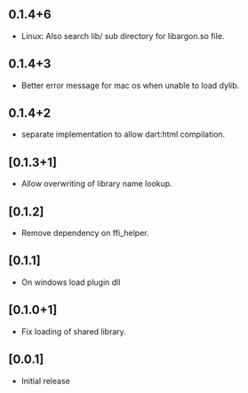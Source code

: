 ## 0.1.4+6

* Linux: Also search lib/ sub directory for libargon.so file.

## 0.1.4+3

* Better error message for mac os when unable to load dylib.

## 0.1.4+2

* separate implementation to allow dart:html compilation.

## [0.1.3+1]

* Allow overwriting of library name lookup.

## [0.1.2]

* Remove dependency on ffi_helper.

## [0.1.1]

* On windows load plugin dll

## [0.1.0+1]

* Fix loading of shared library.

## [0.0.1]

* Initial release

